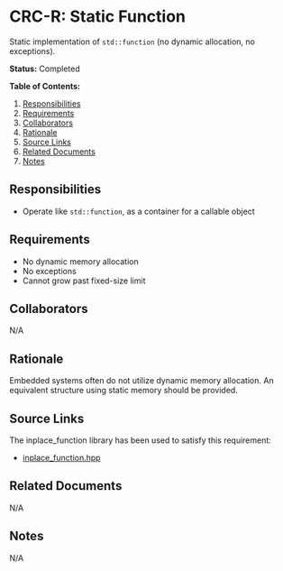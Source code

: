 # CRC-R: Static Function

Static implementation of `std::function` (no dynamic allocation, no exceptions).

**Status:** Completed

**Table of Contents:**

1. [Responsibilities](#responsibilities)
2. [Requirements](#requirements)
3. [Collaborators](#collaborators)
4. [Rationale](#rationale)
5. [Source Links](#source-links)
6. [Related Documents](#related-documents)
7. [Notes](#notes)

## Responsibilities

* Operate like `std::function`, as a container for a callable object

## Requirements

* No dynamic memory allocation
* No exceptions
* Cannot grow past fixed-size limit

## Collaborators

N/A

## Rationale

Embedded systems often do not utilize dynamic memory allocation. An equivalent structure using static memory should be provided.

## Source Links

The inplace_function library has been used to satisfy this requirement:

* [inplace_function.hpp](../../../../src/stdlibs/libcpp/extensions/inplace_function/inplace_function.hpp)

## Related Documents

N/A

## Notes

N/A
